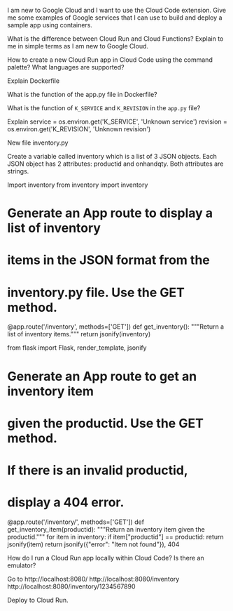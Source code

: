 I am new to Google Cloud and I want to use the Cloud Code extension.
Give me some examples of Google services that I can use to build and deploy a
sample app using containers.

What is the difference between Cloud Run and Cloud Functions? Explain to me
in simple terms as I am new to Google Cloud.

How to create a new Cloud Run app in Cloud Code using the command palette?
What languages are supported?

Explain Dockerfile

What is the function of the app.py file in Dockerfile?

What is the function of `K_SERVICE` and `K_REVISION` in the `app.py` file?

Explain
    service = os.environ.get('K_SERVICE', 'Unknown service')
    revision = os.environ.get('K_REVISION', 'Unknown revision')

New file inventory.py

Create a variable called inventory which is a list of 3 JSON objects.
Each JSON object has 2 attributes: productid and onhandqty.
Both attributes are strings.

Import inventory
from inventory import inventory

# Generate an App route to display a list of inventory
# items in the JSON format from the
# inventory.py file. Use the GET method.
@app.route('/inventory', methods=['GET'])
def get_inventory():
    """Return a list of inventory items."""
    return jsonify(inventory)

from flask import Flask, render_template, jsonify

# Generate an App route to get an inventory item
# given the productid. Use the GET method.
# If there is an invalid productid,
# display a 404 error.
@app.route('/inventory/<productid>', methods=['GET'])
def get_inventory_item(productid):
    """Return an inventory item given the productid."""
    for item in inventory:
        if item["productid"] == productid:
           return jsonify(item)
    return jsonify({"error": "Item not found"}), 404

How do I run a Cloud Run app locally within Cloud Code?
Is there an emulator?

Go to
http://localhost:8080/
http://localhost:8080/inventory
http://localhost:8080/inventory/1234567890

Deploy to Cloud Run.